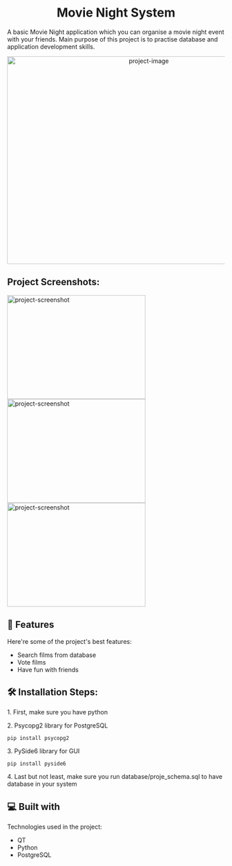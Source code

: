 <h1 align="center" id="title">Movie Night System</h1>

<p id="description">A basic Movie Night application which you can organise a movie night event with your friends. Main purpose of this project is to practise database and application development skills.</p>

<p align="center"><img src="https://socialify.git.ci/MahmutEsadErman/Movie-Night-System/image?font=Inter&language=1&name=1&pattern=Transparent&stargazers=1&theme=Auto" alt="project-image" width="640" height="480/"></p>

<h2>Project Screenshots:</h2>

<img src="https://github.com/user-attachments/assets/8db91c6d-da9e-4710-bc1e-31b53a0ba4c1" alt="project-screenshot" width="320" height="240/">
<img src="https://github.com/user-attachments/assets/e52b02af-c085-493d-b707-fdd7321c7486" alt="project-screenshot" width="320" height="240/">
<img src="https://github.com/user-attachments/assets/c9bf1f8d-0f59-4e70-b226-0178d321a44c" alt="project-screenshot" width="320" height="240/">

  
  
<h2>🧐 Features</h2>

Here're some of the project's best features:

*   Search films from database
*   Vote films
*   Have fun with friends

<h2>🛠️ Installation Steps:</h2>

<p>1. First, make sure you have python</p>

<p>2. Psycopg2 library for PostgreSQL</p>

```
pip install psycopg2
```

<p>3. PySide6 library for GUI</p>

```
pip install pyside6
```

<p>4. Last but not least, make sure you run database/proje_schema.sql to have database in your system</p>

  
  
<h2>💻 Built with</h2>

Technologies used in the project:

*   QT
*   Python
*   PostgreSQL
